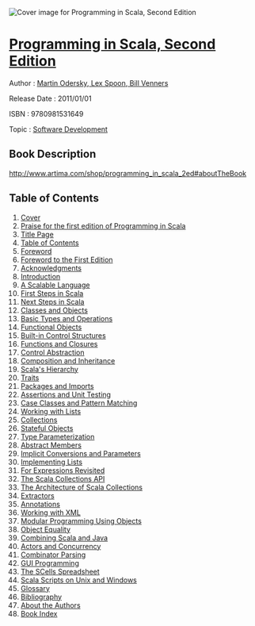 ![Cover image for Programming in Scala, Second Edition](https://imgdetail.ebookreading.net/cover/cover/software_development/EB9780981531649.jpg)

[Programming in Scala, Second Edition](https://ebookreading.net/view/book/Programming+in+Scala%2C+Second+Edition-EB9780981531649_1.html "Programming in Scala, Second Edition")
====================================================================================================================

Author : [Martin Odersky](https://ebookreading.net/search/author/Martin+Odersky),[ Lex Spoon](https://ebookreading.net/search/author/+Lex+Spoon),[ Bill Venners](https://ebookreading.net/search/author/+Bill+Venners)

Release Date : 2011/01/01

ISBN : 9780981531649

Topic : [Software Development](https://ebookreading.net/search/category/software-development)

Book Description
-----------------

http://www.artima.com/shop/programming_in_scala_2ed#aboutTheBook
              
Table of Contents
-----------------

1. [Cover](https://ebookreading.net/view/book/Programming+in+Scala%2C+Second+Edition-EB9780981531649_1.html)
1. [Praise for the first edition of Programming in Scala](https://ebookreading.net/view/book/Programming+in+Scala%2C+Second+Edition-EB9780981531649_3.html)
1. [Title Page](https://ebookreading.net/view/book/Programming+in+Scala%2C+Second+Edition-EB9780981531649_3.html#titlepage)
1. [Table of Contents](https://ebookreading.net/view/book/Programming+in+Scala%2C+Second+Edition-EB9780981531649_4.html)
1. [Foreword](https://ebookreading.net/view/book/Programming+in+Scala%2C+Second+Edition-EB9780981531649_5.html)
1. [Foreword to the First Edition](https://ebookreading.net/view/book/Programming+in+Scala%2C+Second+Edition-EB9780981531649_6.html)
1. [Acknowledgments](https://ebookreading.net/view/book/Programming+in+Scala%2C+Second+Edition-EB9780981531649_7.html)
1. [Introduction](https://ebookreading.net/view/book/Programming+in+Scala%2C+Second+Edition-EB9780981531649_8.html)
1. [A Scalable Language](https://ebookreading.net/view/book/Programming+in+Scala%2C+Second+Edition-EB9780981531649_9.html)
1. [First Steps in Scala](https://ebookreading.net/view/book/Programming+in+Scala%2C+Second+Edition-EB9780981531649_10.html)
1. [Next Steps in Scala](https://ebookreading.net/view/book/Programming+in+Scala%2C+Second+Edition-EB9780981531649_11.html)
1. [Classes and Objects](https://ebookreading.net/view/book/Programming+in+Scala%2C+Second+Edition-EB9780981531649_12.html)
1. [Basic Types and Operations](https://ebookreading.net/view/book/Programming+in+Scala%2C+Second+Edition-EB9780981531649_13.html)
1. [Functional Objects](https://ebookreading.net/view/book/Programming+in+Scala%2C+Second+Edition-EB9780981531649_14.html)
1. [Built-in Control Structures](https://ebookreading.net/view/book/Programming+in+Scala%2C+Second+Edition-EB9780981531649_15.html)
1. [Functions and Closures](https://ebookreading.net/view/book/Programming+in+Scala%2C+Second+Edition-EB9780981531649_16.html)
1. [Control Abstraction](https://ebookreading.net/view/book/Programming+in+Scala%2C+Second+Edition-EB9780981531649_17.html)
1. [Composition and Inheritance](https://ebookreading.net/view/book/Programming+in+Scala%2C+Second+Edition-EB9780981531649_18.html)
1. [Scala&#39;s Hierarchy](https://ebookreading.net/view/book/Programming+in+Scala%2C+Second+Edition-EB9780981531649_19.html)
1. [Traits](https://ebookreading.net/view/book/Programming+in+Scala%2C+Second+Edition-EB9780981531649_20.html)
1. [Packages and Imports](https://ebookreading.net/view/book/Programming+in+Scala%2C+Second+Edition-EB9780981531649_21.html)
1. [Assertions and Unit Testing](https://ebookreading.net/view/book/Programming+in+Scala%2C+Second+Edition-EB9780981531649_22.html)
1. [Case Classes and Pattern Matching](https://ebookreading.net/view/book/Programming+in+Scala%2C+Second+Edition-EB9780981531649_23.html)
1. [Working with Lists](https://ebookreading.net/view/book/Programming+in+Scala%2C+Second+Edition-EB9780981531649_24.html)
1. [Collections](https://ebookreading.net/view/book/Programming+in+Scala%2C+Second+Edition-EB9780981531649_25.html)
1. [Stateful Objects](https://ebookreading.net/view/book/Programming+in+Scala%2C+Second+Edition-EB9780981531649_26.html)
1. [Type Parameterization](https://ebookreading.net/view/book/Programming+in+Scala%2C+Second+Edition-EB9780981531649_27.html)
1. [Abstract Members](https://ebookreading.net/view/book/Programming+in+Scala%2C+Second+Edition-EB9780981531649_28.html)
1. [Implicit Conversions and Parameters](https://ebookreading.net/view/book/Programming+in+Scala%2C+Second+Edition-EB9780981531649_29.html)
1. [Implementing Lists](https://ebookreading.net/view/book/Programming+in+Scala%2C+Second+Edition-EB9780981531649_30.html)
1. [For Expressions Revisited](https://ebookreading.net/view/book/Programming+in+Scala%2C+Second+Edition-EB9780981531649_31.html)
1. [The Scala Collections API](https://ebookreading.net/view/book/Programming+in+Scala%2C+Second+Edition-EB9780981531649_32.html)
1. [The Architecture of Scala Collections](https://ebookreading.net/view/book/Programming+in+Scala%2C+Second+Edition-EB9780981531649_33.html)
1. [Extractors](https://ebookreading.net/view/book/Programming+in+Scala%2C+Second+Edition-EB9780981531649_34.html)
1. [Annotations](https://ebookreading.net/view/book/Programming+in+Scala%2C+Second+Edition-EB9780981531649_35.html)
1. [Working with XML](https://ebookreading.net/view/book/Programming+in+Scala%2C+Second+Edition-EB9780981531649_36.html)
1. [Modular Programming Using Objects](https://ebookreading.net/view/book/Programming+in+Scala%2C+Second+Edition-EB9780981531649_37.html)
1. [Object Equality](https://ebookreading.net/view/book/Programming+in+Scala%2C+Second+Edition-EB9780981531649_38.html)
1. [Combining Scala and Java](https://ebookreading.net/view/book/Programming+in+Scala%2C+Second+Edition-EB9780981531649_39.html)
1. [Actors and Concurrency](https://ebookreading.net/view/book/Programming+in+Scala%2C+Second+Edition-EB9780981531649_40.html)
1. [Combinator Parsing](https://ebookreading.net/view/book/Programming+in+Scala%2C+Second+Edition-EB9780981531649_41.html)
1. [GUI Programming](https://ebookreading.net/view/book/Programming+in+Scala%2C+Second+Edition-EB9780981531649_42.html)
1. [The SCells Spreadsheet](https://ebookreading.net/view/book/Programming+in+Scala%2C+Second+Edition-EB9780981531649_43.html)
1. [Scala Scripts on Unix and Windows](https://ebookreading.net/view/book/Programming+in+Scala%2C+Second+Edition-EB9780981531649_44.html)
1. [Glossary](https://ebookreading.net/view/book/Programming+in+Scala%2C+Second+Edition-EB9780981531649_45.html#glossaryanchor)
1. [Bibliography](https://ebookreading.net/view/book/Programming+in+Scala%2C+Second+Edition-EB9780981531649_46.html#biblioanchor)
1. [About the Authors](https://ebookreading.net/view/book/Programming+in+Scala%2C+Second+Edition-EB9780981531649_47.html)
1. [Book Index](https://ebookreading.net/view/book/Programming+in+Scala%2C+Second+Edition-EB9780981531649_48.html#indexanchor)
